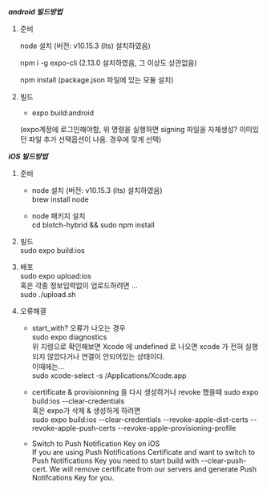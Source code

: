 ***android 빌드방법***

1. 준비

    node 설치 (버전: v10.15.3 (lts) 설치하였음)

    npm i -g expo-cli (2.13.0 설치하였음, 그 이상도 상관없음)
    
    npm install (package.json 파일에 있는 모듈 설치)


2. 빌드
    - expo build:android

     (expo계정에 로그인해야함, 위 명령을 실행하면 signing 파일을 자체생성? 이미있던 파일 추가 선택옵션이 나옴. 경우에 맞게 선택)
   

***iOS 빌드방법***

1. 준비

    - node 설치 (버전: v10.15.3 (lts) 설치하였음)  
    brew install node  

    - node 패키지 설치  
    cd blotch-hybrid && sudo npm install  

2. 빌드  
    sudo expo build:ios  

3. 배포  
    sudo expo upload:ios  
    혹은 각종 정보입력없이 업로드하려면 ...  
    sudo ./upload.sh  

4. 오류해결
    - start_with? 오류가 나오는 경우  
    sudo expo diagnostics  
    위 지령으로 확인해보면 Xcode 에 undefined 로 나오면 xcode 가 전혀 실행되지 않았다거나 연결이 안되어있는 상태이다.  
    이때에는...  
    sudo xcode-select -s /Applications/Xcode.app  

    - certificate & provisionning 을 다시 생성하거나 revoke 했을때
    sudo expo build:ios --clear-credentials  
    혹은 expo가 삭제 & 생성하게 하려면  
    sudo expo build:ios --clear-credentials --revoke-apple-dist-certs --revoke-apple-push-certs --revoke-apple-provisioning-profile

    - Switch to Push Notification Key on iOS  
    If you are using Push Notifications Certificate and want to switch to Push Notifications Key you need to start build with --clear-push-cert. We will remove certificate from our servers and generate Push Notifcations Key for you.


